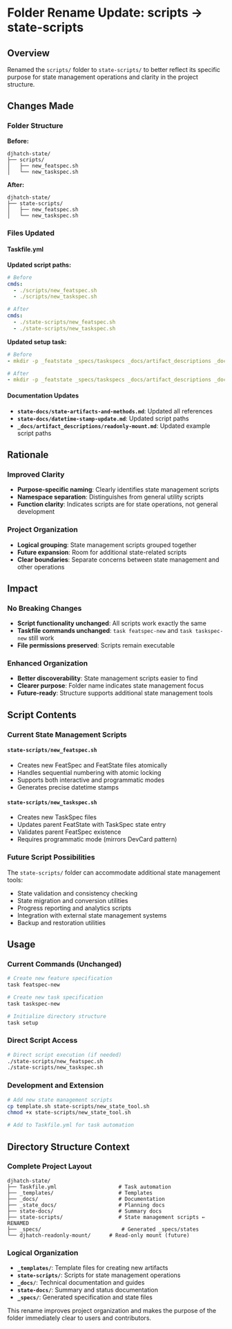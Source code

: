 # Folder Rename Update: scripts → state-scripts

## Overview
Renamed the `scripts/` folder to `state-scripts/` to better reflect its specific purpose for state management operations and clarity in the project structure.

## Changes Made

### Folder Structure
**Before:**
```
djhatch-state/
├── scripts/
│   ├── new_featspec.sh
│   └── new_taskspec.sh
```

**After:**
```
djhatch-state/
├── state-scripts/
│   ├── new_featspec.sh
│   └── new_taskspec.sh
```

### Files Updated

#### Taskfile.yml
**Updated script paths:**
```yaml
# Before
cmds:
  - ./scripts/new_featspec.sh
  - ./scripts/new_taskspec.sh

# After  
cmds:
  - ./state-scripts/new_featspec.sh
  - ./state-scripts/new_taskspec.sh
```

**Updated setup task:**
```yaml
# Before
- mkdir -p _featstate _specs/taskspecs _docs/artifact_descriptions _docs/ADR scripts

# After
- mkdir -p _featstate _specs/taskspecs _docs/artifact_descriptions _docs/ADR state-scripts
```

#### Documentation Updates
- **`state-docs/state-artifacts-and-methods.md`**: Updated all references
- **`state-docs/datetime-stamp-update.md`**: Updated script paths  
- **`_docs/artifact_descriptions/readonly-mount.md`**: Updated example script paths

## Rationale

### Improved Clarity
- **Purpose-specific naming**: Clearly identifies state management scripts
- **Namespace separation**: Distinguishes from general utility scripts
- **Function clarity**: Indicates scripts are for state operations, not general development

### Project Organization
- **Logical grouping**: State management scripts grouped together
- **Future expansion**: Room for additional state-related scripts
- **Clear boundaries**: Separate concerns between state management and other operations

## Impact

### No Breaking Changes
- **Script functionality unchanged**: All scripts work exactly the same
- **Taskfile commands unchanged**: `task featspec-new` and `task taskspec-new` still work
- **File permissions preserved**: Scripts remain executable

### Enhanced Organization
- **Better discoverability**: State management scripts easier to find
- **Clearer purpose**: Folder name indicates state management focus  
- **Future-ready**: Structure supports additional state management tools

## Script Contents

### Current State Management Scripts

#### `state-scripts/new_featspec.sh`
- Creates new FeatSpec and FeatState files atomically
- Handles sequential numbering with atomic locking
- Supports both interactive and programmatic modes
- Generates precise datetime stamps

#### `state-scripts/new_taskspec.sh`  
- Creates new TaskSpec files
- Updates parent FeatState with TaskSpec state entry
- Validates parent FeatSpec existence
- Requires programmatic mode (mirrors DevCard pattern)

### Future Script Possibilities
The `state-scripts/` folder can accommodate additional state management tools:
- State validation and consistency checking
- State migration and conversion utilities
- Progress reporting and analytics scripts
- Integration with external state management systems
- Backup and restoration utilities

## Usage

### Current Commands (Unchanged)
```bash
# Create new feature specification
task featspec-new

# Create new task specification  
task taskspec-new

# Initialize directory structure
task setup
```

### Direct Script Access
```bash
# Direct script execution (if needed)
./state-scripts/new_featspec.sh
./state-scripts/new_taskspec.sh
```

### Development and Extension
```bash
# Add new state management scripts
cp template.sh state-scripts/new_state_tool.sh
chmod +x state-scripts/new_state_tool.sh

# Add to Taskfile.yml for task automation
```

## Directory Structure Context

### Complete Project Layout
```
djhatch-state/
├── Taskfile.yml                    # Task automation
├── _templates/                     # Templates
├── _docs/                          # Documentation  
├── _state_docs/                    # Planning docs
├── state-docs/                     # Summary docs
├── state-scripts/                  # State management scripts ← RENAMED
├── _specs/                          # Generated _specs/states
└── djhatch-readonly-mount/      # Read-only mount (future)
```

### Logical Organization
- **`_templates/`**: Template files for creating new artifacts
- **`state-scripts/`**: Scripts for state management operations  
- **`_docs/`**: Technical documentation and guides
- **`state-docs/`**: Summary and status documentation
- **`_specs/`**: Generated specification and state files

This rename improves project organization and makes the purpose of the folder immediately clear to users and contributors.